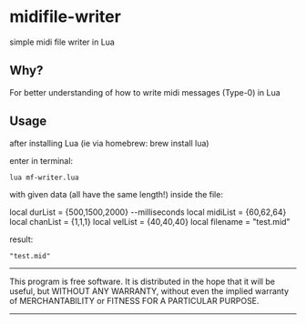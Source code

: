 # midifile-writer
simple midi file writer in Lua


## Why?

For better understanding of how to write midi messages (Type-0) in Lua

## Usage

after installing Lua (ie via homebrew: brew install lua)

enter in terminal: 
```
lua mf-writer.lua
```
with given data (all have the same length!) inside the file:

local durList = {500,1500,2000} --milliseconds
local midiList = {60,62,64}
local chanList = {1,1,1}
local velList = {40,40,40}
local filename = "test.mid"

result:
```
"test.mid"
```
*************
This program is free software. It is distributed in the hope that it will be useful, but WITHOUT ANY WARRANTY, without even the implied warranty of MERCHANTABILITY or FITNESS FOR A PARTICULAR PURPOSE. 
*************
